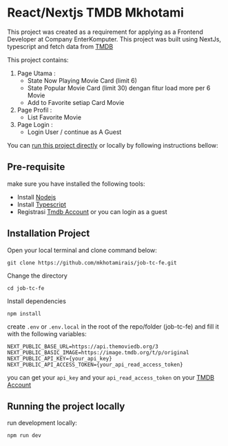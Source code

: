 # React/Nextjs TMDB Mkhotami
This project was created as a requirement for applying as a Frontend Developer at Company EnterKomputer. This project was built using NextJs, typescript and fetch data from [TMDB](https://www.themoviedb.org/)

This project contains:
1. Page Utama : 
    - State Now Playing Movie Card (limit 6)
    - State Popular Movie Card (limit 30) dengan fitur load more per 6 Movie
    - Add to Favorite setiap Card Movie
2. Page Profil :
    - List Favorite Movie
3. Page Login :
    - Login User / continue as A Guest

You can [run this project directly](https://job-tc-fe.vercel.app/) or locally by following instructions bellow:

## Pre-requisite
make sure you have installed the following tools:

- Install [Nodejs](https://nodejs.org/en)
- Install [Typescript](https://www.typescriptlang.org/)
- Registrasi [Tmdb Account](https://www.themoviedb.org/signup) or you can login as a guest

## Installation Project
Open your local terminal and clone command below:
```
git clone https://github.com/mkhotamirais/job-tc-fe.git
```
Change the directory
```
cd job-tc-fe
```
Install dependencies
```
npm install
```
create `.env` or `.env.local` in the root of the repo/folder (job-tc-fe) and fill it with the following variables:
```
NEXT_PUBLIC_BASE_URL=https://api.themoviedb.org/3
NEXT_PUBLIC_BASIC_IMAGE=https://image.tmdb.org/t/p/original
NEXT_PUBLIC_API_KEY={your_api_key}
NEXT_PUBLIC_API_ACCESS_TOKEN={your_api_read_access_token}

```
you can get your `api_key` and your `api_read_access_token` on your [TMDB Account](https://www.themoviedb.org/settings/api)

## Running the project locally
run development locally:
```
npm run dev
```


